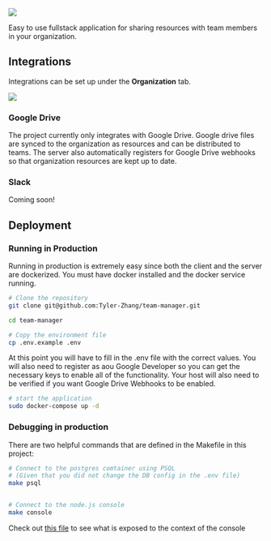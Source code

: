 ![](https://i.imgur.com/yyTAVaQ.png)

Easy to use fullstack application for sharing resources with team members in your organization.

## Integrations

Integrations can be set up under the **Organization** tab.

![](https://i.imgur.com/IhHlzKs.png)

### Google Drive

The project currently only integrates with Google Drive. Google drive files
are synced to the organization as resources and can be distributed to teams.
The server also automatically registers for Google Drive webhooks so that
organization resources are kept up to date.

### Slack

Coming soon!

## Deployment

### Running in Production

Running in production is extremely easy since both the client and the server are dockerized. You must have docker installed and the docker
service running.

```bash
# Clone the repository
git clone git@github.com:Tyler-Zhang/team-manager.git

cd team-manager

# Copy the environment file
cp .env.example .env
```

At this point you will have to fill in the .env file with the correct
values. You will also need to register as aou Google Developer so you can
get the necessary keys to enable all of the functionality. Your host will
also need to be verified if you want Google Drive Webhooks to be enabled.

```bash
# start the application
sudo docker-compose up -d
```

### Debugging in production

There are two helpful commands that are defined in the Makefile in this
project:

```bash
# Connect to the postgres comtainer using PSQL
# (Given that you did not change the DB config in the .env file)
make psql


# Connect to the node.js console
make console
```

Check out [this file](https://github.com/Tyler-Zhang/team-manager/blob/master/server/src/console.ts) to see what is exposed to the context of the console
